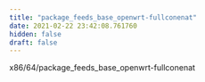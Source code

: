 ```yaml
---
title: "package_feeds_base_openwrt-fullconenat"
date: 2021-02-22 23:42:08.761760
hidden: false
draft: false
---
```


x86/64/package_feeds_base_openwrt-fullconenat

